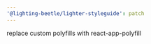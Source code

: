 ```yaml
---
'@lighting-beetle/lighter-styleguide': patch
---
```


replace custom polyfills with react-app-polyfill
